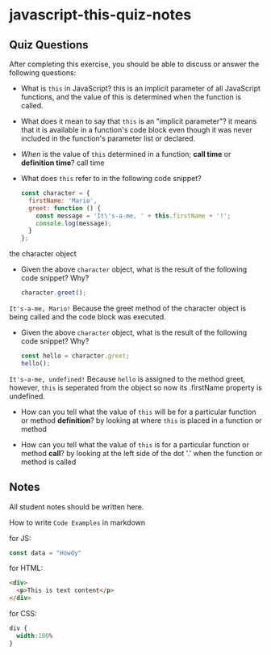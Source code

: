 # javascript-this-quiz-notes

## Quiz Questions

After completing this exercise, you should be able to discuss or answer the following questions:

- What is `this` in JavaScript?
this is an implicit parameter of all JavaScript functions, and the value of this is determined when the function is called.

- What does it mean to say that `this` is an "implicit parameter"?
it means that it is available in a function's code block even though it was never included in the function's parameter list or declared.

- _When_ is the value of `this` determined in a function; **call time** or **definition time**?
call time

- What does `this` refer to in the following code snippet?
    ```js
    const character = {
      firstName: 'Mario',
      greet: function () {
        const message = 'It\'s-a-me, ' + this.firstName + '!';
        console.log(message);
      }
    };
    ```
the character object

- Given the above `character` object, what is the result of the following code snippet? Why?
    ```js
    character.greet();
    ```
`It's-a-me, Mario!`
  Because the greet method of the character object is being called and the code block was executed.

- Given the above `character` object, what is the result of the following code snippet? Why?
    ```js
    const hello = character.greet;
    hello();
    ```
`It's-a-me, undefined!`
Because `hello` is assigned to the method greet, however, `this` is seperated from the object so now its .firstName property is undefined.

- How can you tell what the value of `this` will be for a particular function or method **definition**?
by looking at where `this` is placed in a function or method

- How can you tell what the value of `this` is for a particular function or method **call**?
by looking at the left side of the dot '.' when the function or method is called

## Notes

All student notes should be written here.


How to write `Code Examples` in markdown

for JS:
```javascript
const data = "Howdy"
```

for HTML:
```html
<div>
  <p>This is text content</p>
</div>
```

for CSS:
```css
div {
  width:100%
}
```
